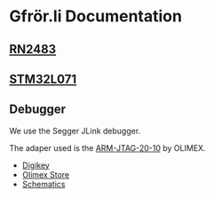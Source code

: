 # Gfrör.li Documentation

## [RN2483](./rn2483.md)

## [STM32L071](./stm32l071.md)

## Debugger

We use the Segger JLink debugger.

The adaper used is the
[ARM-JTAG-20-10](https://www.digikey.ch/product-detail/de/olimex-ltd/ARM-JTAG-20-10/1188-1016-ND/3471401)
by OLIMEX.

- [Digikey](https://www.digikey.ch/product-detail/de/olimex-ltd/ARM-JTAG-20-10/1188-1016-ND/3471401)
- [Olimex Store](https://www.olimex.com/Products/ARM/JTAG/ARM-JTAG-20-10/)
- [Schematics](../datasheets/ARM-JTAG-20-10_latest-schematic.pdf)
